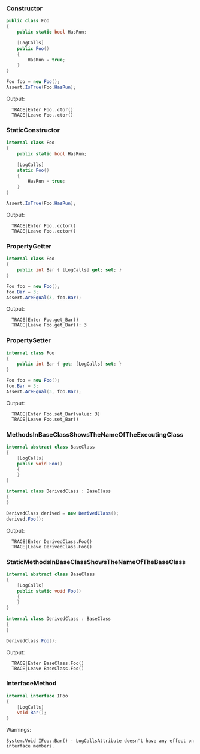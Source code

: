 ﻿### Constructor

```C#
public class Foo
{
    public static bool HasRun;

    [LogCalls]
    public Foo()
    {
        HasRun = true;
    }
}
```

```C#
Foo foo = new Foo();
Assert.IsTrue(Foo.HasRun);
```

Output:
```
  TRACE|Enter Foo..ctor()
  TRACE|Leave Foo..ctor()
```



### StaticConstructor

```C#
internal class Foo
{
    public static bool HasRun;

    [LogCalls]
    static Foo()
    {
        HasRun = true;
    }
}
```

```C#
Assert.IsTrue(Foo.HasRun);
```

Output:
```
  TRACE|Enter Foo..cctor()
  TRACE|Leave Foo..cctor()
```



### PropertyGetter

```C#
internal class Foo
{
    public int Bar { [LogCalls] get; set; }
}
```

```C#
Foo foo = new Foo();
foo.Bar = 3;
Assert.AreEqual(3, foo.Bar);
```

Output:
```
  TRACE|Enter Foo.get_Bar()
  TRACE|Leave Foo.get_Bar(): 3
```



### PropertySetter

```C#
internal class Foo
{
    public int Bar { get; [LogCalls] set; }
}
```

```C#
Foo foo = new Foo();
foo.Bar = 3;
Assert.AreEqual(3, foo.Bar);
```

Output:
```
  TRACE|Enter Foo.set_Bar(value: 3)
  TRACE|Leave Foo.set_Bar()
```



### MethodsInBaseClassShowsTheNameOfTheExecutingClass

```C#
internal abstract class BaseClass
{
    [LogCalls]
    public void Foo()
    {
    }
}

internal class DerivedClass : BaseClass
{
}
```

```C#
DerivedClass derived = new DerivedClass();
derived.Foo();
```

Output:
```
  TRACE|Enter DerivedClass.Foo()
  TRACE|Leave DerivedClass.Foo()
```



### StaticMethodsInBaseClassShowsTheNameOfTheBaseClass

```C#
internal abstract class BaseClass
{
    [LogCalls]
    public static void Foo()
    {
    }
}

internal class DerivedClass : BaseClass
{
}
```

```C#
DerivedClass.Foo();
```

Output:
```
  TRACE|Enter BaseClass.Foo()
  TRACE|Leave BaseClass.Foo()
```



### InterfaceMethod

```C#
internal interface IFoo
{
    [LogCalls]
    void Bar();
}
```

Warnings:
```
System.Void IFoo::Bar() - LogCallsAttribute doesn't have any effect on interface members.
```
